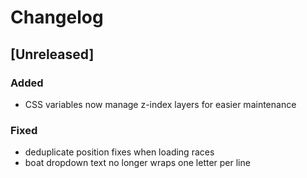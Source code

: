 # Changelog

## [Unreleased]
### Added
- CSS variables now manage z-index layers for easier maintenance
### Fixed
- deduplicate position fixes when loading races
- boat dropdown text no longer wraps one letter per line
